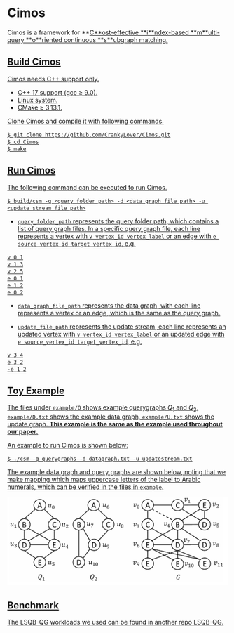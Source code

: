 # Cimos

Cimos is a framework for **<u>C<u/>**ost-effective **<u>i</u>**ndex-based **<u>m</u>**ulti-query **<u>o</u>**riented continuous **<u>s</u>**ubgraph matching.  

## Build Cimos

Cimos needs C++ support only.

- C++ 17 support (gcc $\geq$ 9.0).
- Linux system.
- CMake $\geq$ 3.13.1.

Clone Cimos and compile it with following commands.

```
$ git clone https://github.com/CrankyLover/Cimos.git
$ cd Cimos
$ make
```

## Run Cimos
The following command can be executed to run Cimos.
```
$ build/csm -q <query_folder_path> -d <data_graph_file_path> -u <update_stream_file_path>
```

-  `query_folder_path` represents the query folder path, which contains a list of query graph files. In a specific query graph file, each line represents a vertex with `v vertex_id vertex_label` or an edge with `e source_vertex_id target_vertex_id`, e.g.
```
v 0 1
v 1 3
v 2 5
e 0 1
e 1 2
e 0 2
```
- `data_graph_file_path` represents the data graph, with each line represents a vertex or an edge, which is the same as the query graph.

- `update_file_path` represents the update stream, each line represents an updated vertex with `v vertex_id vertex_label` or an updated edge with `e source_vertex_id target_vertex_id`, e.g.
```
v 3 4
e 3 2
-e 1 2
```

## Toy Example

The files under `example/Q` shows example querygraphs $Q_1$ and $Q_2$, `example/D.txt` shows the example data graph, `example/U.txt` shows the update graph. **This example is the same as the example used throughout our paper.**

An example to run Cimos is shown below:
```
$ ./csm -q querygraphs -d datagraph.txt -u updatestream.txt
```

The example data graph and query graphs are shown below, noting that we make mapping which maps uppercase letters of the label to Arabic numerals, which can be verified in the files in `example`.

![datagraphandquerygraphs](example.png)

## Benchmark

The LSQB-QG workloads we used can be found in another repo [LSQB-QG](https://github.com/CrankyLover/LSQB-QG).



